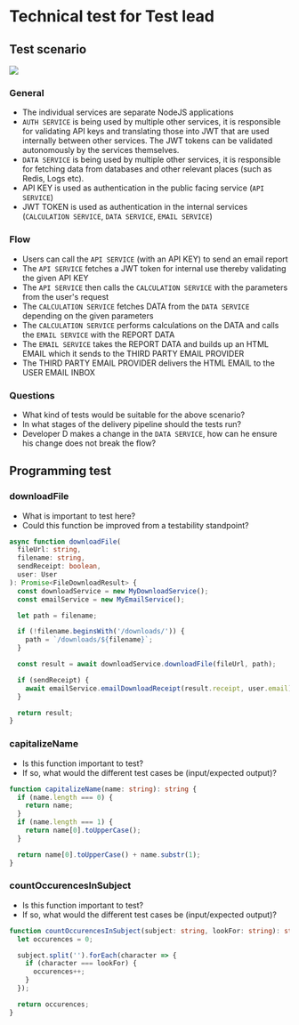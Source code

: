 # Technical test for Test lead

## Test scenario

![](https://i.imgur.com/WkNAhXu.png)

### General

- The individual services are separate NodeJS applications
- `AUTH SERVICE` is being used by multiple other services, it is responsible for validating API keys and translating those into JWT that are used internally between other services. The JWT tokens can be validated autonomously by the services themselves.
- `DATA SERVICE` is being used by multiple other services, it is responsible for fetching data from databases and other relevant places (such as Redis, Logs etc).
- API KEY is used as authentication in the public facing service (`API SERVICE`)
- JWT TOKEN is used as authentication in the internal services (`CALCULATION SERVICE`, `DATA SERVICE`, `EMAIL SERVICE`)

### Flow

- Users can call the `API SERVICE` (with an API KEY) to send an email report
- The `API SERVICE` fetches a JWT token for internal use thereby validating the given API KEY
- The `API SERVICE` then calls the `CALCULATION SERVICE` with the parameters from the user's request
- The `CALCULATION SERVICE` fetches DATA from the `DATA SERVICE` depending on the given parameters
- The `CALCULATION SERVICE` performs calculations on the DATA and calls the `EMAIL SERVICE` with the REPORT DATA
- The `EMAIL SERVICE` takes the REPORT DATA and builds up an HTML EMAIL which it sends to the THIRD PARTY EMAIL PROVIDER
- The THIRD PARTY EMAIL PROVIDER delivers the HTML EMAIL to the USER EMAIL INBOX

### Questions

- What kind of tests would be suitable for the above scenario?
- In what stages of the delivery pipeline should the tests run?
- Developer D makes a change in the `DATA SERVICE`, how can he ensure his change does not break the flow?

## Programming test

### downloadFile

- What is important to test here?
- Could this function be improved from a testability standpoint?

```typescript
async function downloadFile(
  fileUrl: string,
  filename: string,
  sendReceipt: boolean,
  user: User
): Promise<FileDownloadResult> {
  const downloadService = new MyDownloadService();
  const emailService = new MyEmailService();

  let path = filename;

  if (!filename.beginsWith('/downloads/')) {
    path = `/downloads/${filename}`;
  }

  const result = await downloadService.downloadFile(fileUrl, path);

  if (sendReceipt) {
    await emailService.emailDownloadReceipt(result.receipt, user.email);
  }

  return result;
}
```

### capitalizeName

- Is this function important to test?
- If so, what would the different test cases be (input/expected output)?

```typescript
function capitalizeName(name: string): string {
  if (name.length === 0) {
    return name;
  }
  if (name.length === 1) {
    return name[0].toUpperCase();
  }

  return name[0].toUpperCase() + name.substr(1);
}
```

### countOccurencesInSubject

- Is this function important to test?
- If so, what would the different test cases be (input/expected output)?

```typescript
function countOccurencesInSubject(subject: string, lookFor: string): string {
  let occurences = 0;

  subject.split('').forEach(character => {
    if (character === lookFor) {
      occurences++;
    }
  });

  return occurences;
}
```
